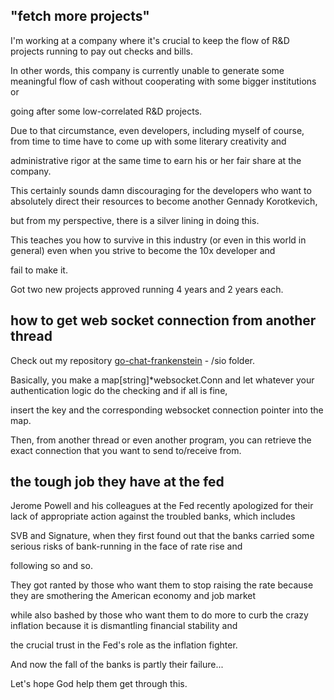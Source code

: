 ## "fetch more projects"

I'm working at a company where it's crucial to keep the flow of R&D projects running to pay out checks and bills.

In other words, this company is currently unable to generate some meaningful flow of cash without cooperating with some bigger institutions or

going after some low-correlated R&D projects.

Due to that circumstance, even developers, including myself of course, from time to time have to come up with some literary creativity and 

administrative rigor at the same time to earn his or her fair share at the company.

This certainly sounds damn discouraging for the developers who want to absolutely direct their resources to become another Gennady Korotkevich,

but from my perspective, there is a silver lining in doing this.

This teaches you how to survive in this industry (or even in this world in general) even when you strive to become the 10x developer and

fail to make it.

Got two new projects approved running 4 years and 2 years each.

## how to get web socket connection from another thread

Check out my repository [go-chat-frankenstein](https://github.com/seantywork/0014_go-chat-frankenstein) - /sio folder.

Basically, you make a map[string]*websocket.Conn and let whatever your authentication logic do the checking and if all is fine,

insert the key and the corresponding websocket connection pointer into the map.

Then, from another thread or even another program, you can retrieve the exact connection that you want to send to/receive from.

## the tough job they have at the fed

Jerome Powell and his colleagues at the Fed recently apologized for their lack of appropriate action against the troubled banks, which includes

SVB and Signature, when they first found out that the banks carried some serious risks of bank-running in the face of rate rise and 

following so and so. 

They got ranted by those who want them to stop raising the rate because they are smothering the American economy and job market

while also bashed by those who want them to do more to curb the crazy inflation because it is dismantling financial stability and 

the crucial trust in the Fed's role as the inflation fighter.

And now the fall of the banks is partly their failure...

Let's hope God help them get through this.
